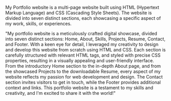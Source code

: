 My Portfolio website is a multi-page website built using HTML (Hypertext Markup Language) and CSS (Cascading Style Sheets). The website is divided into seven distinct sections, each showcasing a specific aspect of my work, skills, or experiences.

"My portfolio website is a meticulously crafted digital showcase, divided into seven distinct sections: Home, About, Skills, Projects, Resume, Contact, and Footer. With a keen eye for detail, I leveraged my creativity to design and develop this website from scratch using HTML and CSS. Each section is carefully structured with relevant HTML tags, and styled with precise CSS properties, resulting in a visually appealing and user-friendly interface. From the introductory Home section to the in-depth About page, and from the showcased Projects to the downloadable Resume, every aspect of my website reflects my passion for web development and design. The Contact section invites visitors to get in touch, while the Footer provides additional context and links. This portfolio website is a testament to my skills and creativity, and I'm excited to share it with the world!"



<!---
sarahjamani/sarahjamani is a ✨ special ✨ repository because its `README.md` (this file) appears on your GitHub profile.
You can click the Preview link to take a look at your changes.
--->
